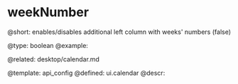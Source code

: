 weekNumber
=============


@short:
	enables/disables additional left column with weeks' numbers (false)

@type: boolean
@example:

@related: 
	desktop/calendar.md

@template:	api_config
@defined:	ui.calendar	
@descr:



